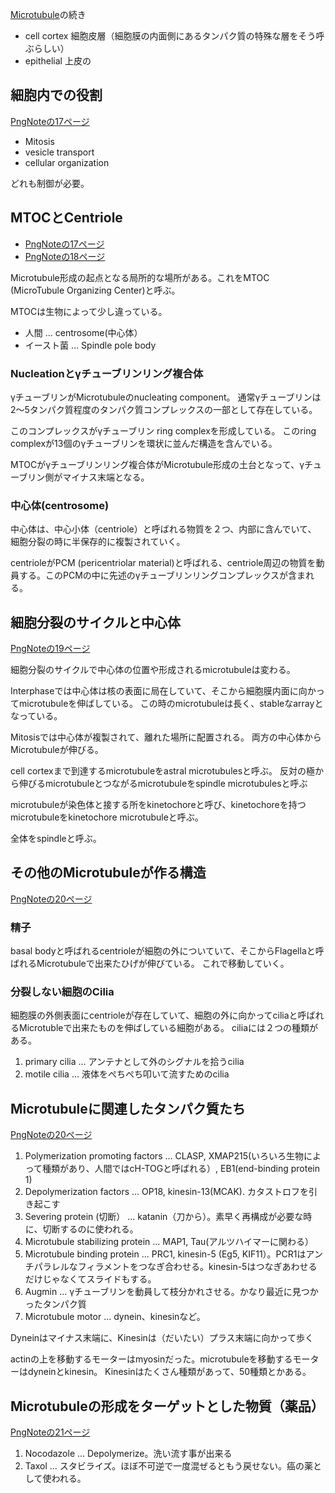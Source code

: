 [Microtubule](Microtubule.md)の続き

- cell cortex 細胞皮層（細胞膜の内面側にあるタンパク質の特殊な層をそう呼ぶらしい）
- epithelial 上皮の

## 細胞内での役割

[PngNoteの17ページ](https://karino2.github.io/ImageGallery/CellBiology706x2.html#lg=1&slide=16)

- Mitosis
- vesicle transport
- cellular organization

どれも制御が必要。

## MTOCとCentriole

- [PngNoteの17ページ](https://karino2.github.io/ImageGallery/CellBiology706x2.html#lg=1&slide=16)
- [PngNoteの18ページ](https://karino2.github.io/ImageGallery/CellBiology706x2.html#lg=1&slide=17)

Microtubule形成の起点となる局所的な場所がある。これをMTOC (MicroTubule Organizing Center)と呼ぶ。

MTOCは生物によって少し違っている。

- 人間 ... centrosome(中心体）
- イースト菌 ... Spindle pole body

### Nucleationとγチューブリンリング複合体

γチューブリンがMicrotubuleのnucleating component。
通常γチューブリンは2〜5タンパク質程度のタンパク質コンプレックスの一部として存在している。

このコンプレックスがγチューブリン ring complexを形成している。
このring complexが13個のγチューブリンを環状に並んだ構造を含んでいる。

MTOCがγチューブリンリング複合体がMicrotubule形成の土台となって、γチューブリン側がマイナス末端となる。

### 中心体(centrosome)

中心体は、中心小体（centriole）と呼ばれる物質を２つ、内部に含んでいて、
細胞分裂の時に半保存的に複製されていく。

centrioleがPCM (pericentriolar material)と呼ばれる、centriole周辺の物質を動員する。このPCMの中に先述のγチューブリンリングコンプレックスが含まれる。

## 細胞分裂のサイクルと中心体

[PngNoteの19ページ](https://karino2.github.io/ImageGallery/CellBiology706x2.html#lg=1&slide=18)

細胞分裂のサイクルで中心体の位置や形成されるmicrotubuleは変わる。

Interphaseでは中心体は核の表面に局在していて、そこから細胞膜内面に向かってmicrotubuleを伸ばしている。
この時のmicrotubuleは長く、stableなarrayとなっている。

Mitosisでは中心体が複製されて、離れた場所に配置される。
両方の中心体からMicrotubuleが伸びる。

cell cortexまで到達するmicrotubuleをastral microtubulesと呼ぶ。
反対の極から伸びるmicrotubuleとつながるmicrotubuleをspindle microtubulesと呼ぶ

microtubuleが染色体と接する所をkinetochoreと呼び、kinetochoreを持つmicrotubuleをkinetochore microtubuleと呼ぶ。

全体をspindleと呼ぶ。

## その他のMicrotubuleが作る構造

[PngNoteの20ページ](https://karino2.github.io/ImageGallery/CellBiology706x2.html#lg=1&slide=19)

### 精子

basal bodyと呼ばれるcentrioleが細胞の外についていて、そこからFlagellaと呼ばれるMicrotubuleで出来たひげが伸びている。
これで移動していく。

### 分裂しない細胞のCilia

細胞膜の外側表面にcentrioleが存在していて、細胞の外に向かってciliaと呼ばれるMicrotubleで出来たものを伸ばしている細胞がある。
ciliaには２つの種類がある。

1. primary cilia ... アンテナとして外のシグナルを拾うcilia
2. motile cilia ... 液体をぺちぺち叩いて流すためのcilia

## Microtubuleに関連したタンパク質たち

[PngNoteの20ページ](https://karino2.github.io/ImageGallery/CellBiology706x2.html#lg=1&slide=19)

1. Polymerization promoting factors ... CLASP, XMAP215(いろいろ生物によって種類があり、人間ではcH-TOGと呼ばれる）, EB1(end-binding protein 1)
2. Depolymerization factors ... OP18, kinesin-13(MCAK). カタストロフを引き起こす
3. Severing protein (切断） ... katanin（刀から）。素早く再構成が必要な時に、切断するのに使われる。
4. Microtubule stabilizing protein ... MAP1, Tau(アルツハイマーに関わる）
5. Microtubule binding protein ... PRC1, kinesin-5 (Eg5, KIF11）。PCR1はアンチパラレルなフィラメントをつなぎ合わせる。kinesin-5はつなぎあわせるだけじゃなくてスライドもする。
6. Augmin ... γチューブリンを動員して枝分かれさせる。かなり最近に見つかったタンパク質
7. Microtubule motor ... dynein、kinesinなど。

Dyneinはマイナス末端に、Kinesinは（だいたい）プラス末端に向かって歩く

actinの上を移動するモーターはmyosinだった。microtubuleを移動するモーターはdyneinとkinesin。
Kinesinはたくさん種類があって、50種類とかある。

## Microtubuleの形成をターゲットとした物質（薬品）

[PngNoteの21ページ](https://karino2.github.io/ImageGallery/CellBiology706x2.html#lg=1&slide=20)

1. Nocodazole ... Depolymerize。洗い流す事が出来る
2. Taxol ... スタビライズ。ほぼ不可逆で一度混ぜるともう戻せない。癌の薬として使われる。